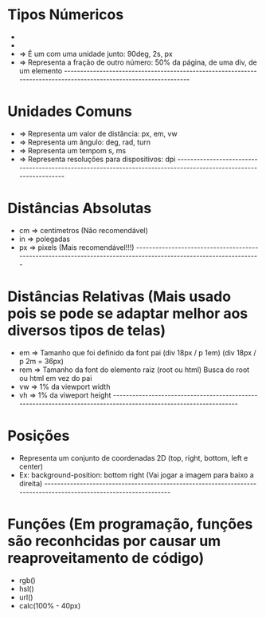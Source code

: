 # Tipos Númericos
- <integer>
- <number>
- <dimension> => É um <number> com uma unidade junto: 90deg, 2s, px
- <porcentagem> => Representa a fração de outro número: 50% da página, de uma div, de um elemento
*-----------------------------------------------------------------------------------------------------------------*
# Unidades Comuns
- <lenght> => Representa um valor de distância: px, em, vw
- <angle> => Representa um ângulo: deg, rad, turn
- <time> => Representa um tempom s, ms
- <resolution> => Representa resoluções para dispositivos: dpi
*-----------------------------------------------------------------------------------------------------------------*
# Distâncias Absolutas
- cm => centimetros (Não recomendável)
- in => polegadas
- px => pixels (Mais recomendável!!!)
*-----------------------------------------------------------------------------------------------------------------*
# Distâncias Relativas (Mais usado pois se pode se adaptar melhor aos diversos tipos de telas)
- em => Tamanho que foi definido da font pai (div 18px / p 1em) (div 18px / p 2m = 36px)
- rem => Tamanho da font do elemento raiz (root ou html) Busca do root ou html em vez do pai
- vw => 1% da viewport width
- vh => 1% da viweport height
*-----------------------------------------------------------------------------------------------------------------*
# Posições
- Representa um conjunto de coordenadas 2D (top, right, bottom, left e center)
- Ex: background-position: bottom right (Vai jogar a imagem para baixo a direita)
*-----------------------------------------------------------------------------------------------------------------*
# Funções (Em programação, funções são reconhcidas por causar um reaproveitamento de código)
- rgb()
- hsl()
- url()
- calc(100% - 40px)
